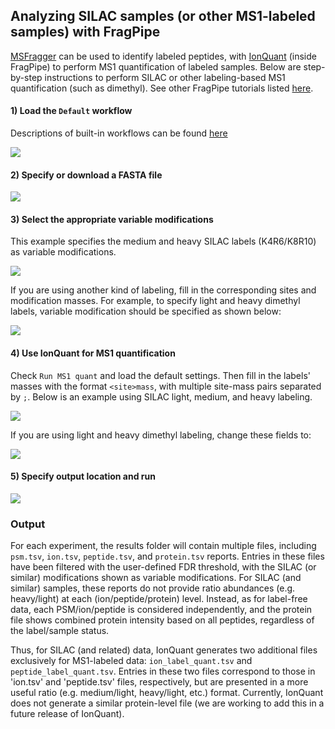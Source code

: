 ## Analyzing SILAC samples (or other MS1-labeled samples) with FragPipe

[MSFragger](https://msfragger.nesvilab.org/) can be used to identify labeled peptides, with [IonQuant](https://ionquant.nesvilab.org/) (inside FragPipe) to perform MS1 quantification of labeled samples. Below are step-by-step instructions to perform SILAC or other labeling-based MS1 quantification (such as dimethyl). See other FragPipe tutorials listed [here](https://fragpipe.nesvilab.org/).


#### 1) Load the `Default` workflow
Descriptions of built-in workflows can be found [here](https://fragpipe.nesvilab.org/docs/tutorial_fragpipe_workflows.html)

![](https://raw.githubusercontent.com/Nesvilab/FragPipe/gh-pages/images/silac_1.jpg)


#### 2) Specify or download a FASTA file
![](https://raw.githubusercontent.com/Nesvilab/FragPipe/gh-pages/images/silac_2.jpg)


#### 3) Select the appropriate variable modifications
This example specifies the medium and heavy SILAC labels (K4R6/K8R10) as variable modifications.

![](https://raw.githubusercontent.com/Nesvilab/FragPipe/gh-pages/images/silac_3.jpg)

If you are using another kind of labeling, fill in the corresponding sites and modification masses. For example, to specify light and heavy dimethyl labels, variable modification should be specified as shown below:

![](https://raw.githubusercontent.com/Nesvilab/FragPipe/gh-pages/images/silac_3_2.jpg)


#### 4) Use IonQuant for MS1 quantification
Check `Run MS1 quant` and load the default settings. Then fill in the labels' masses with the format `<site>mass`, with multiple site-mass pairs separated by `;`. Below is an example using SILAC light, medium, and heavy labeling.

![](https://raw.githubusercontent.com/Nesvilab/FragPipe/gh-pages/images/silac_4.jpg)

If you are using light and heavy dimethyl labeling, change these fields to:

![](https://raw.githubusercontent.com/Nesvilab/FragPipe/gh-pages/images/silac_4_2.jpg)

#### 5) Specify output location and run
![](https://raw.githubusercontent.com/Nesvilab/FragPipe/gh-pages/images/silac_5.jpg)


### Output
For each experiment, the results folder will contain multiple files, including `psm.tsv`, `ion.tsv`, `peptide.tsv`, and `protein.tsv` reports. Entries in these files have been filtered with the user-defined FDR threshold, with the SILAC (or similar) modifications shown as variable modifications. For SILAC (and similar) samples, these reports do not provide ratio abundances (e.g. heavy/light) at each (ion/peptide/protein) level. Instead, as for label-free data, each PSM/ion/peptide is considered independently, and the protein file shows combined protein intensity based on all peptides, regardless of the label/sample status.   

Thus, for SILAC (and related) data, IonQuant generates two additional files exclusively for MS1-labeled data: `ion_label_quant.tsv` and `peptide_label_quant.tsv`. Entries in these two files correspond to those in 'ion.tsv' and 'peptide.tsv' files, respectively, but are presented in a more useful ratio (e.g. medium/light, heavy/light, etc.) format. Currently, IonQuant does not generate a similar protein-level file (we are working to add this in a future release of IonQuant).

